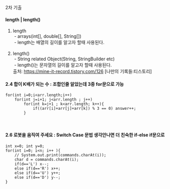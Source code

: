 2차 기출
<br>

#### length | length()
1. length<br>
 - arrays(int[], double[], String[])<br>
 - length는 배열의 길이를 알고자 할때 사용된다.<br>
 
2. length()<br>
 - String related Object(String, StringBuilder etc)<br>
 - length()는 문자열의 길이를 알고자 할때 사용된다.<br>
출처: https://mine-it-record.tistory.com/126 [나만의 기록들:티스토리]

#### 2.4 합이 K배가 되는 수 : 조합인줄 알았는데 3중 for문으로 가능

	for(int i=0;i<arr.length;i++)
		for(int j=i+1; j<arr.length ; j++)
			for(int k=j+1 ; k<arr.length; k++){
				if((arr[i]+arr[j]+arr[k]) % 3 == 0) answer++;
			}

<br>

#### 2.6 로봇을 움직여 주세요 : Switch Case 문법 생각안나면 더 친숙한 if-else if문으로

	int x=0; int y=0;
	for(int i=0; i<n; i++ ){
		// System.out.print(commands.charAt(i));
		char d = commands.charAt(i);
		if(d=='L') x--;
		else if(d=='R') x++;
		else if(d=='U') y++;
		else if(d=='D') y--;
	}
